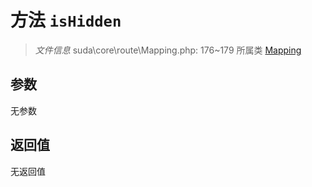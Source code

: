 # 方法 `isHidden`

> *文件信息* suda\core\route\Mapping.php: 176~179
> 所属类 [Mapping](../Mapping.md)




## 参数


无参数


## 返回值

无返回值
